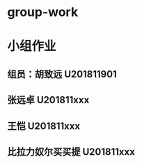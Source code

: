 # group-work
# 小组作业
## 组员：胡致远 U201811901
##       张远卓 U201811xxx
##       王恺 U201811xxx
##       比拉力奴尔买买提 U201811xxx
